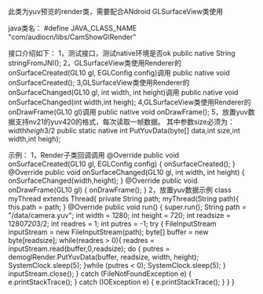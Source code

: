 此类为yuv预览的render类，需要配合ANdroid GLSurfaceView类使用

java类名：
#define JAVA_CLASS_NAME "com/audiocn/libs/CamShowGlRender"

接口介绍如下：
1，测试接口，测试native环境是否ok
public native String stringFromJNI();
2，GLSurfaceView类使用Renderer的onSurfaceCreated(GL10 gl, EGLConfig config)调用
public native void onSurfaceCreated();
3,GLSurfaceView类使用Renderer的 onSurfaceChanged(GL10 gl, int width, int height)调用
public native void onSurfaceChanged(int width,int heigh);
4,GLSurfaceView类使用Renderer的 onDrawFrame(GL10 gl)调用
public native void onDrawFrame();
5，放置yuv数据支持nv21的yuv420的格式，每次读取一帧数据。
其中参数size必须为：width*heigh*3/2
public static native int PutYuvData(byte[] data,int size,int width,int heigh);


示例：
1，Render子类回调调用
@Override
public void onSurfaceCreated(GL10 gl, EGLConfig config) {
    onSurfaceCreated();
}
@Override
public void onSurfaceChanged(GL10 gl, int width, int height) {
    onSurfaceChanged(width,height);
}
@Override
public void onDrawFrame(GL10 gl) {
    onDrawFrame();
}
2，放置yuv数据示例
class myThread extends Thread{
    private String path;
    myThread(String path){
        this.path = path;
    }
    @Override
    public void run() {
        super.run();
        String path = "/data/camera.yuv";
        int width = 1280;
        int height = 720;
        int readsize = 1280*720*3/2;
        int readres = 1;
        int putres = -1;
        try {
            FileInputStream inputStream = new FileInputStream(path);
            byte[] buffer = new byte[readsize];
            while(readres > 0){
                readres = inputStream.read(buffer,0,readsize);
                do {
                    putres = demoglRender.PutYuvData(buffer, readsize, width, height);
                    SystemClock.sleep(5);
                }while (putres < 0);
                SystemClock.sleep(5);
            }
            inputStream.close();
        } catch (FileNotFoundException e) {
            e.printStackTrace();
        } catch (IOException e) {
            e.printStackTrace();
        }
    }
}
